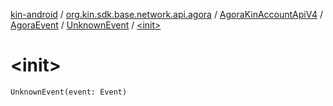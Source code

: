 [kin-android](../../../../index.md) / [org.kin.sdk.base.network.api.agora](../../../index.md) / [AgoraKinAccountApiV4](../../index.md) / [AgoraEvent](../index.md) / [UnknownEvent](index.md) / [&lt;init&gt;](./-init-.md)

# &lt;init&gt;

`UnknownEvent(event: Event)`